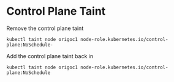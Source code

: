 # Control Plane Taint

Remove the control plane taint
```
kubectl taint node origoc1 node-role.kubernetes.io/control-plane:NoSchedule-
```

Add the control plane taint back in
```
kubectl taint node origoc1 node-role.kubernetes.io/control-plane:NoSchedule
```

